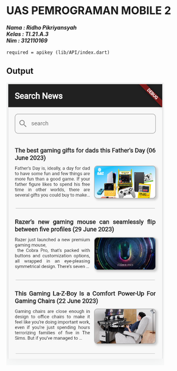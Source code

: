 # UAS PEMROGRAMAN MOBILE 2

**_Nama : Ridho Pikriyansyah</br>_**
**_Kelas : TI.21.A.3</br>_**
**_Nim : 312110169</br>_**

```
required = apikey (lib/API/index.dart)
```

## Output

![roxyzc](assets/img/ss.png)
